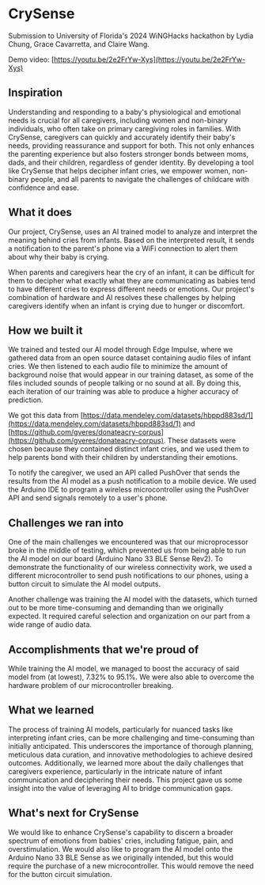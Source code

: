 # CrySense

Submission to University of Florida's 2024 WiNGHacks hackathon by Lydia Chung, Grace Cavarretta, and Claire Wang.

Demo video: [https://youtu.be/2e2FrYw-Xys](https://youtu.be/2e2FrYw-Xys)

## Inspiration
Understanding and responding to a baby's physiological and emotional needs is crucial for all caregivers, including women and non-binary individuals, who often take on primary caregiving roles in families. With CrySense, caregivers can quickly and accurately identify their baby's needs, providing reassurance and support for both. This not only enhances the parenting experience but also fosters stronger bonds between moms, dads, and their children, regardless of gender identity. By developing a tool like CrySense that helps decipher infant cries, we empower women, non-binary people, and all parents to navigate the challenges of childcare with confidence and ease. 

## What it does
Our project, CrySense, uses an AI trained model to analyze and interpret the meaning behind cries from infants. Based on the interpreted result, it sends a notification to the parent's phone via a WiFi connection to alert them about why their baby is crying.

When parents and caregivers hear the cry of an infant, it can be difficult for them to decipher what exactly what they are communicating as babies tend to have different cries to express different needs or emotions. Our project's combination of hardware and AI resolves these challenges by helping caregivers identify when an infant is crying due to hunger or discomfort.

## How we built it
We trained and tested our AI model through Edge Impulse, where we gathered data from an open source dataset containing audio files of infant cries. We then listened to each audio file to minimize the amount of background noise that would appear in our training dataset, as some of the files included sounds of people talking or no sound at all. By doing this, each iteration of our training was able to produce a higher accuracy of prediction. 

We got this data from [https://data.mendeley.com/datasets/hbppd883sd/1](https://data.mendeley.com/datasets/hbppd883sd/1) and [https://github.com/gveres/donateacry-corpus](https://github.com/gveres/donateacry-corpus). These datasets were chosen because they contained distinct infant cries, and we used them to help parents bond with their children by understanding their emotions.

To notify the caregiver, we used an API called PushOver that sends the results from the AI model as a push notification to a mobile device. We used the Arduino IDE to program a wireless microcontroller using the PushOver API and send signals remotely to a user's phone.

## Challenges we ran into
One of the main challenges we encountered was that our microprocessor broke in the middle of testing, which prevented us from being able to run the AI model on our board (Arduino Nano 33 BLE Sense Rev2). To demonstrate the functionality of our wireless connectivity work, we used a different microcontroller to send push notifications to our phones, using a button circuit to simulate the AI model outputs.

Another challenge was training the AI model with the datasets, which turned out to be more time-consuming and demanding than we originally expected. It required careful selection and organization on our part from a wide range of audio data.

## Accomplishments that we're proud of
While training the AI model, we managed to boost the accuracy of said model from (at lowest), 7.32% to 95.1%. We were also able to overcome the hardware problem of our microcontroller breaking.

## What we learned
The process of training AI models, particularly for nuanced tasks like interpreting infant cries, can be more challenging and time-consuming than initially anticipated. This underscores the importance of thorough planning, meticulous data curation, and innovative methodologies to achieve desired outcomes. Additionally, we learned more about the daily challenges that caregivers experience, particularly in the intricate nature of infant communication and deciphering their needs. This project gave us some insight into the value of leveraging AI to bridge communication gaps.

## What's next for CrySense
We would like to enhance CrySense's capability to discern a broader spectrum of emotions from babies' cries, including fatigue, pain, and overstimulation. We would also like to program the AI model onto the Arduino Nano 33 BLE Sense as we originally intended, but this would require the purchase of a new microcontroller. This would remove the need for the button circuit simulation.
